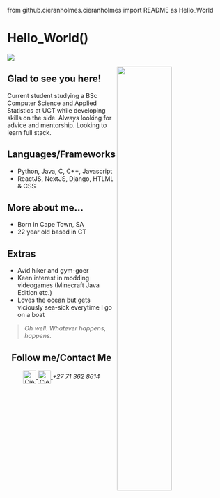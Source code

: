 from github.cieranholmes.cieranholmes import README as Hello_World

# Hello_World()
![](https://www.geeksultd.com/wp-content/uploads/2020/08/118014278_2904057629706075_8654455818989398520_o-1.jpg)

<div float: right; width: 50%>
	<img align="right" width="50%" src="https://i.imgur.com/UZUX89h.jpeg" />
</div>

## Glad to see you here!
Current student studying a BSc Computer Science and Applied Statistics at UCT while developing skills on the side. Always looking for advice and mentorship. Looking to learn full stack.

## Languages/Frameworks
- Python, Java, C, C++, Javascript
- ReactJS, NextJS, Django, HTLML & CSS

## More about me...
- Born in Cape Town, SA
- 22 year old based in CT

## Extras
- Avid hiker and gym-goer
- Keen interest in modding videogames (Minecraft Java Edition etc.)
- Loves the ocean but gets viciously sea-sick everytime I go on a boat

> *Oh well. Whatever happens, happens.*

<h2 align="center">Follow me/Contact Me</h2>
<p align="center">
	<a href="https://github.com/cieranholmes">
		<img align="center" alt="Cieran's GitHub" width="30px" src="https://cdn.jsdelivr.net/npm/simple-icons@v3/icons/github.svg" />
	</a>
	<a href="mailto: holmescieran@gmail.com">
		<img align="center" alt="Cieran's Email" width="30px" src="https://upload.wikimedia.org/wikipedia/commons/7/7e/Gmail_icon_%282020%29.svg" />
	</a>
	<em>+27 71 362 8614</em>
</p>
